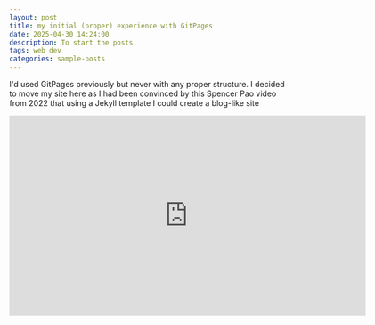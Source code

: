 ```yaml
---
layout: post
title: my initial (proper) experience with GitPages
date: 2025-04-30 14:24:00
description: To start the posts 
tags: web dev
categories: sample-posts
---
```

<p>I'd used GitPages previously but never with any proper structure. I decided to move my site here as I had been convinced by this Spencer Pao video from 2022 that using a Jekyll template I could create a blog-like site</p>
<iframe width="640" height="360" src="https://www.youtube.com/watch?v=g6AJ9qPPoyc" frameborder="0" allowfullscreen></iframe>
